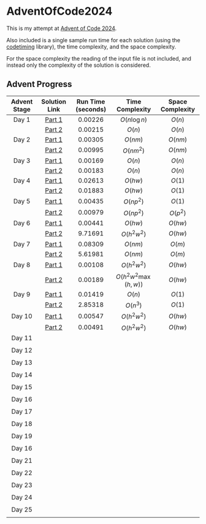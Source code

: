 # AdventOfCode2024

This is my attempt at [Advent of Code 2024](https://adventofcode.com/2024/about).

Also included is a single sample run time for each solution (using the [codetiming](https://github.com/realpython/codetiming) library), the time complexity, and the space complexity.

For the space complexity the reading of the input file is not included, and instead only the complexity of the solution is considered.

## Advent Progress

| Advent Stage |                                      Solution Link                                       | Run Time (seconds) |   Time Complexity    | Space Complexity |
|:------------:|:----------------------------------------------------------------------------------------:|:------------------:|:--------------------:|:----------------:|
|    Day 1     | [Part 1](https://github.com/DavidAHazra/AdventOfCode2024/blob/master/A-day-1/part-1.py)  |      0.00226       |     $O(n\log n)$     |      $O(n)$      |
|              | [Part 2](https://github.com/DavidAHazra/AdventOfCode2024/blob/master/A-day-1/part-2.py)  |      0.00215       |        $O(n)$        |      $O(n)$      |
|    Day 2     | [Part 1](https://github.com/DavidAHazra/AdventOfCode2024/blob/master/B-day-2/part-1.py)  |      0.00305       |       $O(nm)$        |     $O(nm)$      |
|              | [Part 2](https://github.com/DavidAHazra/AdventOfCode2024/blob/master/B-day-2/part-2.py)  |      0.00995       |      $O(nm^2)$       |     $O(nm)$      |
|    Day 3     | [Part 1](https://github.com/DavidAHazra/AdventOfCode2024/blob/master/C-day-3/part-1.py)  |      0.00169       |        $O(n)$        |      $O(n)$      |
|              | [Part 2](https://github.com/DavidAHazra/AdventOfCode2024/blob/master/C-day-3/part-2.py)  |      0.00183       |        $O(n)$        |      $O(n)$      |
|    Day 4     | [Part 1](https://github.com/DavidAHazra/AdventOfCode2024/blob/master/D-day-4/part-1.py)  |      0.02613       |       $O(hw)$        |      $O(1)$      |
|              | [Part 2](https://github.com/DavidAHazra/AdventOfCode2024/blob/master/D-day-4/part-2.py)  |      0.01883       |       $O(hw)$        |      $O(1)$      |
|    Day 5     | [Part 1](https://github.com/DavidAHazra/AdventOfCode2024/blob/master/E-day-5/part-1.py)  |      0.00435       |      $O(np^2)$       |      $O(1)$      |
|              | [Part 2](https://github.com/DavidAHazra/AdventOfCode2024/blob/master/E-day-5/part-2.py)  |      0.00979       |      $O(np^2)$       |     $O(p^2)$     |
|    Day 6     | [Part 1](https://github.com/DavidAHazra/AdventOfCode2024/blob/master/F-day-6/part-1.py)  |      0.00441       |       $O(hw)$        |     $O(hw)$      |
|              | [Part 2](https://github.com/DavidAHazra/AdventOfCode2024/blob/master/F-day-6/part-2.py)  |      9.71691       |     $O(h^2w^2)$      |     $O(hw)$      |
|    Day 7     | [Part 1](https://github.com/DavidAHazra/AdventOfCode2024/blob/master/G-day-7/part-1.py)  |      0.08309       |       $O(nm)$        |      $O(m)$      |
|              | [Part 2](https://github.com/DavidAHazra/AdventOfCode2024/blob/master/G-day-7/part-2.py)  |      5.61981       |       $O(nm)$        |      $O(m)$      |
|    Day 8     | [Part 1](https://github.com/DavidAHazra/AdventOfCode2024/blob/master/H-day-8/part-1.py)  |      0.00108       |     $O(h^2w^2)$      |     $O(hw)$      |
|              | [Part 2](https://github.com/DavidAHazra/AdventOfCode2024/blob/master/H-day-8/part-2.py)  |      0.00189       | $O(h^2w^2\max(h,w))$ |     $O(hw)$      |
|    Day 9     | [Part 1](https://github.com/DavidAHazra/AdventOfCode2024/blob/master/I-day-9/part-1.py)  |      0.01419       |        $O(n)$        |      $O(1)$      |
|              | [Part 2](https://github.com/DavidAHazra/AdventOfCode2024/blob/master/I-day-9/part-2.py)  |      2.85318       |       $O(n^3)$       |      $O(1)$      |
|    Day 10    | [Part 1](https://github.com/DavidAHazra/AdventOfCode2024/blob/master/J-day-10/part-1.py) |      0.00547       |     $O(h^2w^2)$      |     $O(hw)$      |
|              | [Part 2](https://github.com/DavidAHazra/AdventOfCode2024/blob/master/J-day-10/part-2.py) |      0.00491       |     $O(h^2w^2)$      |     $O(hw)$      |
|    Day 11    |                                                                                          |                    |                      |                  |
|              |                                                                                          |                    |                      |                  |
|    Day 12    |                                                                                          |                    |                      |                  |
|              |                                                                                          |                    |                      |                  |
|    Day 13    |                                                                                          |                    |                      |                  |
|              |                                                                                          |                    |                      |                  |
|    Day 14    |                                                                                          |                    |                      |                  |
|              |                                                                                          |                    |                      |                  |
|    Day 15    |                                                                                          |                    |                      |                  |
|              |                                                                                          |                    |                      |                  |
|    Day 16    |                                                                                          |                    |                      |                  |
|              |                                                                                          |                    |                      |                  |
|    Day 17    |                                                                                          |                    |                      |                  |
|              |                                                                                          |                    |                      |                  |
|    Day 18    |                                                                                          |                    |                      |                  |
|              |                                                                                          |                    |                      |                  |
|    Day 19    |                                                                                          |                    |                      |                  |
|              |                                                                                          |                    |                      |                  |
|    Day 16    |                                                                                          |                    |                      |                  |
|              |                                                                                          |                    |                      |                  |
|    Day 21    |                                                                                          |                    |                      |                  |
|              |                                                                                          |                    |                      |                  |
|    Day 22    |                                                                                          |                    |                      |                  |
|              |                                                                                          |                    |                      |                  |
|    Day 23    |                                                                                          |                    |                      |                  |
|              |                                                                                          |                    |                      |                  |
|    Day 24    |                                                                                          |                    |                      |                  |
|              |                                                                                          |                    |                      |                  |
|    Day 25    |                                                                                          |                    |                      |                  |
|              |                                                                                          |                    |                      |                  |

